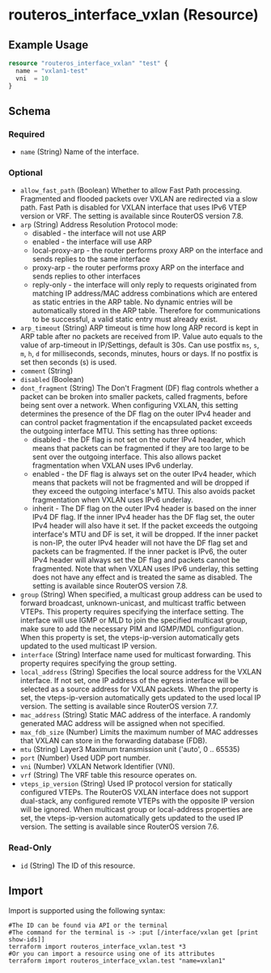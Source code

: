 # routeros_interface_vxlan (Resource)


## Example Usage
```terraform
resource "routeros_interface_vxlan" "test" {
  name = "vxlan1-test"
  vni  = 10
}
```

<!-- schema generated by tfplugindocs -->
## Schema

### Required

- `name` (String) Name of the interface.

### Optional

- `allow_fast_path` (Boolean) Whether to allow Fast Path processing. Fragmented and flooded packets over VXLAN are redirected via a slow path. Fast Path is disabled for VXLAN interface that uses IPv6 VTEP version or VRF. The setting is available since RouterOS version 7.8.
- `arp` (String) Address Resolution Protocol mode:
  * disabled - the interface will not use ARP
  * enabled - the interface will use ARP
  * local-proxy-arp - the router performs proxy ARP on the interface and sends replies to the same interface
  * proxy-arp - the router performs proxy ARP on the interface and sends replies to other interfaces
  * reply-only - the interface will only reply to requests originated from matching IP address/MAC address combinations which are entered as static entries in the ARP table. No dynamic entries will be automatically stored in the ARP table. Therefore for communications to be successful, a valid static entry must already exist.
- `arp_timeout` (String) ARP timeout is time how long ARP record is kept in ARP table after no packets are received from IP. Value auto equals to the value of arp-timeout in IP/Settings, default is 30s. Can use postfix `ms`, `s`, `m`, `h`, `d` for milliseconds, seconds, minutes, hours or days. If no postfix is set then seconds (s) is used.
- `comment` (String)
- `disabled` (Boolean)
- `dont_fragment` (String) The Don't Fragment (DF) flag controls whether a packet can be broken into smaller packets, called fragments, before being sent over a network. When configuring VXLAN, this setting determines the presence of the DF flag on the outer IPv4 header and can control packet fragmentation if the encapsulated packet exceeds the outgoing interface MTU. This setting has three options:
  * disabled - the DF flag is not set on the outer IPv4 header, which means that packets can be fragmented if they are too large to be sent over the outgoing interface. This also allows packet fragmentation when VXLAN uses IPv6 underlay. 
  * enabled - the DF flag is always set on the outer IPv4 header, which means that packets will not be fragmented and will be dropped if they exceed the outgoing interface's MTU. This also avoids packet fragmentation when VXLAN uses IPv6 underlay.
  * inherit - The DF flag on the outer IPv4 header is based on the inner IPv4 DF flag. If the inner IPv4 header has the DF flag set, the outer IPv4 header will also have it set. If the packet exceeds the outgoing interface's MTU and DF is set, it will be dropped. If the inner packet is non-IP, the outer IPv4 header will not have the DF flag set and packets can be fragmented. If the inner packet is IPv6, the outer IPv4 header will always set the DF flag and packets cannot be fragmented. Note that when VXLAN uses IPv6 underlay, this setting does not have any effect and is treated the same as disabled. The setting is available since RouterOS version 7.8.
- `group` (String) When specified, a multicast group address can be used to forward broadcast, unknown-unicast, and multicast traffic between VTEPs. This property requires specifying the interface setting. The interface will use IGMP or MLD to join the specified multicast group, make sure to add the necessary PIM and IGMP/MDL configuration. When this property is set, the vteps-ip-version automatically gets updated to the used multicast IP version.
- `interface` (String) Interface name used for multicast forwarding. This property requires specifying the group setting.
- `local_address` (String) Specifies the local source address for the VXLAN interface. If not set, one IP address of the egress interface will be selected as a source address for VXLAN packets. When the property is set, the vteps-ip-version automatically gets updated to the used local IP version. The setting is available since RouterOS version 7.7.
- `mac_address` (String) Static MAC address of the interface. A randomly generated MAC address will be assigned when not specified.
- `max_fdb_size` (Number) Limits the maximum number of MAC addresses that VXLAN can store in the forwarding database (FDB).
- `mtu` (String) Layer3 Maximum transmission unit ('auto', 0 .. 65535)
- `port` (Number) Used UDP port number.
- `vni` (Number) VXLAN Network Identifier (VNI).
- `vrf` (String) The VRF table this resource operates on.
- `vteps_ip_version` (String) Used IP protocol version for statically configured VTEPs. The RouterOS VXLAN interface does not support dual-stack, any configured remote VTEPs with the opposite IP version will be ignored. When multicast group or local-address properties are set, the vteps-ip-version automatically gets updated to the used IP version. The setting is available since RouterOS version 7.6.

### Read-Only

- `id` (String) The ID of this resource.

## Import
Import is supported using the following syntax:
```shell
#The ID can be found via API or the terminal
#The command for the terminal is -> :put [/interface/vxlan get [print show-ids]]
terraform import routeros_interface_vxlan.test *3
#Or you can import a resource using one of its attributes
terraform import routeros_interface_vxlan.test "name=vxlan1"
```
